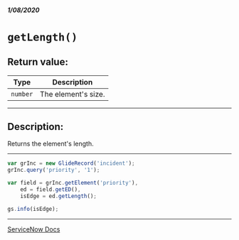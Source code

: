 ##### 1/08/2020
# `getLength()`
## Return value:
| Type | Description |
|---|---|
| `number` | The element's size. |

---

## Description:
Returns the element's length.

---

```js
var grInc = new GlideRecord('incident');
grInc.query('priority', '1');

var field = grInc.getElement('priority'),
    ed = field.getED(),
    isEdge = ed.getLength();

gs.info(isEdge);
```

---

[ServiceNow Docs](https://developer.servicenow.com/app.do#!/api_doc?v=newyork&id=r_ScopedGlideElementDescriptorGetLength)